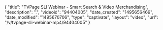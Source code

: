 {
    "title": "TVPage SLI Webinar - Smart Search & Video Merchandising",
    "description": ".",
    "videoid": "94404005",
    "date_created": "1495656469",
    "date_modified": "1495670706",
    "type": "captivate",
    "layout": "video",
    "url": "\/v\/tvpage-sli-webinar-mp4\/94404005"
}